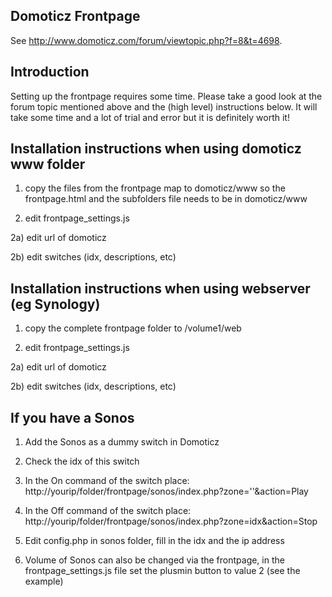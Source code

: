 ## Domoticz Frontpage

See http://www.domoticz.com/forum/viewtopic.php?f=8&t=4698.

## Introduction

Setting up the frontpage requires some time. Please take a good look at the forum topic mentioned above and the (high level) instructions below.
It will take some time and a lot of trial and error but it is definitely worth it!

## Installation instructions when using domoticz www folder
1) copy the files from the frontpage map to domoticz/www so the frontpage.html and the subfolders file needs to be in domoticz/www

2) edit frontpage_settings.js
   
2a) edit url of domoticz
   
2b) edit switches (idx, descriptions, etc)

## Installation instructions when using webserver (eg Synology)
1) copy the complete frontpage folder to /volume1/web

2) edit frontpage_settings.js

2a) edit url of domoticz
   
2b) edit switches (idx, descriptions, etc)

## If you have a Sonos
1) Add the Sonos as a dummy switch in Domoticz

2) Check the idx of this switch

3) In the On command of the switch place: http://yourip/folder/frontpage/sonos/index.php?zone='<idx>'&action=Play

4) In the Off command of the switch place: http://yourip/folder/frontpage/sonos/index.php?zone=idx&action=Stop

5) Edit config.php in sonos folder, fill in the idx and the ip address

6) Volume of Sonos can also be changed via the frontpage, in the frontpage_settings.js file set the plusmin button to value 2 (see the example)
